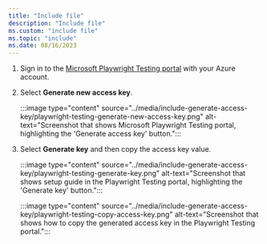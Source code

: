```yaml
---
title: "Include file"
description: "Include file"
ms.custom: "include file"
ms.topic: "include"
ms.date: 08/16/2023
---
```


1. Sign in to the [Microsoft Playwright Testing portal](https://aka.ms/mpt/portal) with your Azure account.

1. Select **Generate new access key**.

    :::image type="content" source="../media/include-generate-access-key/playwright-testing-generate-new-access-key.png" alt-text="Screenshot that shows Microsoft Playwright Testing portal, highlighting the 'Generate access key' button.":::

1. Select **Generate key** and then copy the access key value.

    :::image type="content" source="../media/include-generate-access-key/playwright-testing-generate-key.png" alt-text="Screenshot that shows setup guide in the Playwright Testing portal, highlighting the 'Generate key' button.":::

    :::image type="content" source="../media/include-generate-access-key/playwright-testing-copy-access-key.png" alt-text="Screenshot that shows how to copy the generated access key in the Playwright Testing portal.":::
